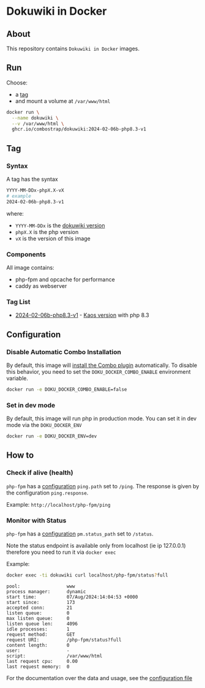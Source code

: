 # Dokuwiki in Docker


## About
This repository contains `Dokuwiki in Docker` images.

## Run

Choose:
* a [tag](https://github.com/ComboStrap/dokuwiki-docker/pkgs/container/dokuwiki/versions) 
* and mount a volume at `/var/www/html`

```bash
docker run \
  --name dokuwiki \
  --v /var/www/html \
  ghcr.io/combostrap/dokuwiki:2024-02-06b-php8.3-v1
```

## Tag

### Syntax

A tag has the syntax
```bash
YYYY-MM-DDx-phpX.X-vX
# example
2024-02-06b-php8.3-v1
```
where:
  * `YYYY-MM-DDx` is the [dokuwiki version](https://download.dokuwiki.org/archive)
  * `phpX.X` is the php version
  * `vX` is the version of this image

### Components

All image contains:
* php-fpm and opcache for performance
* caddy as webserver

### Tag List

  * [2024-02-06b-php8.3-v1](Dockerfiles/2024-02-06/Dockerfile) - [Kaos version](https://www.dokuwiki.org/changes#release_2024-02-06a_kaos) with php 8.3


## Configuration

### Disable Automatic Combo Installation

By default, this image will [install the Combo plugin](https://combostrap.com/get-started/how-to-install-combo-zzjmtimy) automatically. 
To disable this behavior, you need to set the `DOKU_DOCKER_COMBO_ENABLE` environment variable.

```bash
docker run -e DOKU_DOCKER_COMBO_ENABLE=false
```

### Set in dev mode

By default, this image will run php in production mode.
You can set it in dev mode via the `DOKU_DOCKER_ENV`

```bash
docker run -e DOKU_DOCKER_ENV=dev
```

## How to

### Check if alive (health)

`php-fpm` has a [configuration](Dockerfiles/2024-02-06/resources/php-fpm/www.conf) `ping.path` set to `/ping`.
The response is given by the configuration `ping.response`.

Example: `http://localhost/php-fpm/ping`

### Monitor with Status

`php-fpm` has a [configuration](Dockerfiles/2024-02-06/resources/php-fpm/www.conf) `pm.status_path` set to `/status`.

Note the status endpoint is available only from localhost (ie ip 127.0.0.1)
therefore you need to run it via `docker exec`

Example: 
```bash
docker exec -ti dokuwiki curl localhost/php-fpm/status?full
```
```
pool:                 www
process manager:      dynamic
start time:           07/Aug/2024:14:04:53 +0000
start since:          173
accepted conn:        21
listen queue:         0
max listen queue:     0
listen queue len:     4096
idle processes:       1
request method:       GET
request URI:          /php-fpm/status?full
content length:       0
user:                 -
script:               /var/www/html
last request cpu:     0.00
last request memory:  0
```

For the documentation over the data and usage, see the [configuration file](Dockerfiles/2024-02-06/resources/php-fpm/www.conf)
